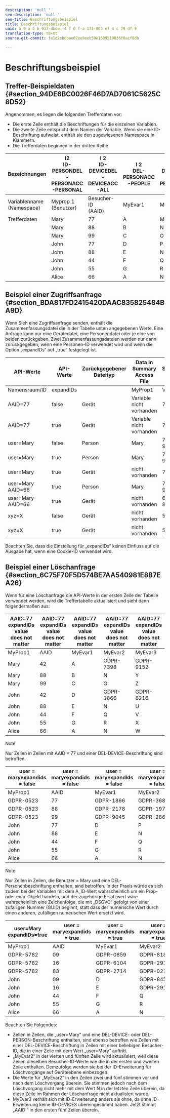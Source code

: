 ```yaml
---
description: 'null '
seo-description: 'null '
seo-title: Beschriftungsbeispiel
title: Beschriftungsbeispiel
uuid: a 9 a 5 b 937-dbde -4 f 0 f-a 171-005 ef 4 c 79 df 9
translation-type: tm+mt
source-git-commit: fe1d2eb0bae02ee9eeb59e1689519836f8acf8db

---
```



# Beschriftungsbeispiel

## Treffer-Beispieldaten {#section_94DE6BC0026F46D7AD7061C5625C8D52}

Angenommen, es liegen die folgenden Trefferdaten vor:

* Die erste Zeile enthält die Beschriftungen für die einzelnen Variablen.
* Die zweite Zeile entspricht dem Namen der Variable. Wenn sie eine ID-Beschriftung aufweist, enthält sie den zugewiesenen Namespace in Klammern.
* Die Trefferdaten beginnen in der dritten Reihe.

<!-- Meike, I converted html tables for fix elusive validation error. Bob -->

| Bezeichnungen | I2<br>ID-PERSONDEL<br>-PERSONACC<br>-PERSONAL | I 2<br>ID-DEVICEDEL<br>-DEVICEACC<br>-ALL | I 2<br>DEL-PERSONACC<br>-PEOPLE | I 2<br>DEL-DEVICEDEL<br>-PERSONACC<br>-ALL | I 2<br>ID-DEVICEDEL<br>-DEVICEACC<br>-ALL |
|---|---|---|---|---|---|
| Variablenname<br>(Namespace) | Myprop 1<br>(Benutzer) | Besucher-ID<br>(AAID) | MyEvar1 | MyEvar2 | Myevar 3<br>(xyz) |
| Trefferdaten | Mary | 77 | A | M | X |
|  | Mary | 88 | B | N | Y |
|  | Mary | 99 | C | O | Z |
|  | John | 77 | D | P | W |
|  | John | 88 | E | N | U |
|  | John | 44 | F | Q | V |
|  | John | 55 | G | R | X |
|  | Alice | 66 | A | N | Z |


## Beispiel einer Zugriffsanfrage {#section_BDA817FD2415420DAAC835825484BA9D}

Wenn Sieh eine Zugriffsanfrage senden, enthält die Zusammenfassungsdatei die in der Tabelle unten angegebenen Werte. Eine Anfrage kann nur eine Gerätedatei, eine Personendatei oder je eine von beiden zurückgeben. Zwei Zusammenfassungsdateien werden nur dann zurückgegeben, wenn eine Personen-ID verwendet wird und wenn die Option „expandIDs“ auf „true“ festgelegt ist.

| API-Werte | API-Werte | Zurückgegebener Dateityp | Data in <br>Summary Access File </br> | Data in <br>Summary Access File</br> | Data in <br>Summary Access File</br> | Data in <br>Summary Access File</br> | Data in <br>Summary Access File</br> |
|--- |--- |--- |---|---|---|---|---|
| Namensraum/ID | expandIDs |  | MyProp1 | Visitor ID | MyEvar1 | MyEvar2 | MyEvar3 |
| AAID=77 | false | Gerät | Variable nicht vorhanden | 77 | Variable nicht vorhanden | M, P | X, W |
| AAID=77 | true | Gerät | Variable nicht vorhanden | 77 | Variable nicht vorhanden | M, P | X, W |
| user=Mary | false | Person | Mary | 77, 88, 99 | A, B, C | M, N, O | X, Y, Z |
| user=Mary | true | Person | Mary | 77, 88, 99 | A, B, C | M, N, O | X, Y, Z |
| user=Mary | true | Gerät | nicht vorhanden | 77, 88 | nicht vorhanden | N, P | U, W |
| user=Mary AAID=66 | true | Person | Mary | 77, 88, 99 | A, B, C | M, N, O | X, Y, Z |
| user=Mary AAID=66 | true | Gerät | nicht vorhanden | 66, 77, 88 | nicht vorhanden | N, P | U, W, Z |
| xyz=X | false | Gerät | nicht vorhanden | 55, 77 | nicht vorhanden | M, R | X |
| xyz=X | true | Gerät | nicht vorhanden | 55, 77 | nicht vorhanden | M, P, R | W, X |

Beachten Sie, dass die Einstellung für „expandIDs“ keinen Einfluss auf die Ausgabe hat, wenn eine Cookie-ID verwendet wird.

## Beispiel einer Löschanfrage {#section_6C75F70F5D574BE7AA540981E8B7EA26}

Wenn für eine Löschanfrage die API-Werte in der ersten Zeile der Tabelle verwendet werden, wird die Treffertabelle aktualisiert und sieht dann folgendermaßen aus:

| AAID=77 expandIDs value<br>does not matter</br> | AAID=77 expandIDs value<br>does not matter</br> | AAID=77 expandIDs value<br>does not matter</br> | AAID=77 expandIDs value<br>does not matter</br> | AAID=77 expandIDs value<br>does not matter</br> |
|---|---|---|---|---|
| MyProp1 | AAID | MyEvar1 | MyEvar2 | MyEvar3 |
| Mary | 42 | A | GDPR-7398 | GDPR-9152 |
| Mary | 88 | B | N | Y |
| Mary | 99 | C | O | Z |
| John | 42 | D | GDPR-1866 | GDPR-8216 |
| John | 88 | E | N | U |
| John | 44 | F | Q | V |
| John | 55 | G | R | X |
| Alice | 66 | A | N | W |

>[!NOTE]
>
>Nur Zellen in Zeilen mit AAID = 77 und einer DEL-DEVICE-Beschriftung sind betroffen.

| user = maryexpandids<br>= false</br> | user = maryexpandids<br>= false</br> | user = maryexpandids<br>= false</br> | user = maryexpandids<br>= false</br> | user = maryexpandids<br>= false</br> |
|--- |---|---|---|---|
| MyProp1 | AAID | MyEvar1 | MyEvar2 | MyEvar3 |
| GDPR-0523 | 77 | GDPR-1866 | GDPR-3681 | X |
| GDPR-0523 | 88 | GDPR-2178 | GDPR-1975 | Y |
| GDPR-0523 | 99 | GDPR-9045 | GDPR-2864 | Z |
| John | 77 | D | P | W |
| John | 88 | E | N | U |
| John | 44 | F | Q | V |
| John | 55 | G | R | X |
| Alice | 66 | A | N | W |

>[!NOTE]
>
>Nur Zellen in Zeilen, die Benutzer = Mary und eine DEL-Personenbeschriftung enthalten, sind betroffen. In der Praxis würde es sich zudem bei der Variablen mit dem A_ID-Wert wahrscheinlich um ein Prop- oder eVar-Objekt handeln, und der zugehörige Ersatzwert wäre wahrscheinlich eine Zeichenfolge, die mit „DSGVO“ gefolgt von einer zufälligen Nummer (GUID) beginnt, statt dass der numerische Wert durch einen anderen, zufälligen numerischen Wert ersetzt wird.

| user=Mary<br>expandIDs=true</br> | user = maryexpandids<br>= true</br> | user = maryexpandids<br>= true</br> | user = maryexpandids<br>= true</br> | user = maryexpandids<br>= true</br> |
|--- |---|---|---|---|
| MyProp1 | AAID | MyEvar1 | MyEvar2 | MyEvar3 |
| GDPR-5782 | 09 | GDPR-0859 | GDPR-8183 | GDPR-9152 |
| GDPR-5782 | 16 | GDPR-6104 | GDPR-2911 | GDPR-6821 |
| GDPR-5782 | 83 | GDPR-2714 | GDPR-0219 | GDPR-4395 |
| John | 09 | D | GDPR-8454 | GDPR-8216 |
| John | 16 | E | GDPR-2911 | GDPR-2930 |
| John | 44 | F | Q | V |
| John | 55 | G | R | X |
| Alice | 66 | A | N | W |

Beachten Sie Folgendes:

* Zellen in Zeilen, die „user=Mary“ und eine DEL-DEVICE- oder DEL-PERSON-Beschriftung enthalten, sind ebenso betroffen wie Zellen mit einer DEL-DEVICE-Beschriftung in Zeilen mit einer beliebigen Besucher-ID, die in einer Zeile mit dem Wert „user=Mary“ auftritt.
* „MyEvar2“ in der vierten und fünften Zeile wird aktualisiert, weil diese Zeilen dieselben Besucher-ID-Werte wie die in der ersten und zweiten Zeile enthalten. Demzufolge werden sie bei der ID-Erweiterung für Löschvorgänge auf Geräteebene einbezogen.
* Die Werte für „MyEvar2“ in den Zeilen zwei und fünf stimmen vor und nach dem Löschvorgang überein. Sie stimmen jedoch nach dem Löschvorgang nicht mehr mit dem Wert N in der letzten Zeile überein, da diese Zeile im Rahmen der Löschanfrage nicht aktualisiert wurde.
* MyEvar3 verhält sich mit ID-Erweiterung anders als ohne, da ohne ID-Erweiterung keine ID-DEVICES übereingestimmt haben. Jetzt stimmt „AAID “ in den ersten fünf Zeilen überein.
